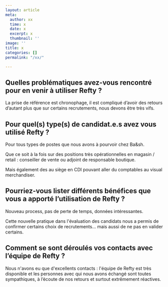 ```yaml
---
layout: article
meta:
  author: xx
  time: x
  date: x
  excerpt: x
  thumbnail: ''
image: ''
title: x
categories: []
permalink: "/xx/"

---
```

## Quelles problématiques avez-vous rencontré pour en venir à utiliser Refty ?

La prise de référence est chronophage, il est compliqué d’avoir des retours d’autant plus que sur certains recrutements, nous devons être très vifs.

## Pour quel(s) type(s) de candidat.e.s avez vous utilisé Refty ?

Pour tous types de postes que nous avons à pourvoir chez Ba&sh.

Que ce soit à la fois sur des positions très opérationnelles en magasin / retail : conseiller de vente ou adjoint de responsable boutique.

Mais également des au siège en CDI pouvant aller du comptables au visual merchandiser.

## Pourriez-vous lister différents bénéfices que vous a apporté l’utilisation de Refty ?

Nouveau process, pas de perte de temps, données intéressantes.

Cette nouvelle pratique dans l'évaluation des candidats nous a permis de confirmer certains choix de recrutements... mais aussi de ne pas en valider certains.

## Comment se sont déroulés vos contacts avec l’équipe de Refty ?

Nous n'avons eu que d'excellents contacts : l'équipe de Refty est très disponible et les personnes avec qui nous avons échangé sont toutes sympathiques, à l’écoute de nos retours et surtout extrêmement réactives.